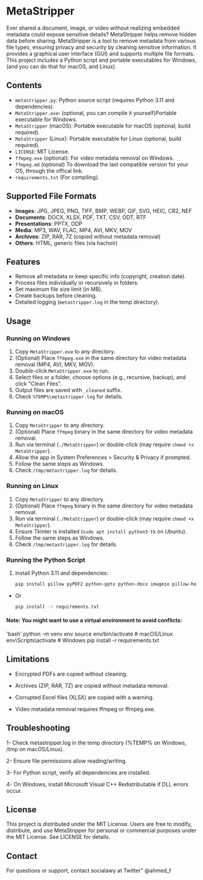 # MetaStripper
Ever shared a document, image, or video without realizing embedded metadata could expose sensitive details? MetaStripper helps remove hidden data before sharing.
MetaStripper is a tool to remove metadata from various file types, ensuring privacy and security by cleaning sensitive information. It provides a graphical user interface (GUI) and supports multiple file formats. This project includes a Python script and portable executables for Windows, (and you can do that for macOS, and Linux).

## Contents
- `metastripper.py`: Python source script (requires Python 3.11 and dependencies).
- `MetaStripper.exe`: (optional, you can compile it yourself)Portable executable for Windows.
- `MetaStripper` (macOS): Portable executable for macOS (optional, build required).
- `MetaStripper` (Linux): Portable executable for Linux (optional, build required).
- `LICENSE`: MIT License.
- `ffmpeg.exe` (optional): For video metadata removal on Windows.
- `ffmpeg.md` (optional) To download the last compatible version for your OS, through the offical link. 
- `requirements.txt` (For compiling).

## Supported File Formats
- **Images**: JPG, JPEG, PNG, TIFF, BMP, WEBP, GIF, SVG, HEIC, CR2, NEF
- **Documents**: DOCX, XLSX, PDF, TXT, CSV, ODT, RTF
- **Presentations**: PPTX, ODP
- **Media**: MP3, WAV, FLAC, MP4, AVI, MKV, MOV
- **Archives**: ZIP, RAR, 7Z (copied without metadata removal)
- **Others**: HTML, generic files (via hachoir)

## Features
- Remove all metadata or keep specific info (copyright, creation date).
- Process files individually or recursively in folders.
- Set maximum file size limit (in MB).
- Create backups before cleaning.
- Detailed logging (`metastripper.log` in the temp directory).

## Usage

### Running on Windows
1. Copy `MetaStripper.exe` to any directory.
2. (Optional) Place `ffmpeg.exe` in the same directory for video metadata removal (MP4, AVI, MKV, MOV).
3. Double-click `MetaStripper.exe` to run.
4. Select files or a folder, choose options (e.g., recursive, backup), and click "Clean Files".
5. Output files are saved with `_cleaned` suffix.
6. Check `%TEMP%\metastripper.log` for details.

### Running on macOS
1. Copy `MetaStripper` to any directory.
2. (Optional) Place `ffmpeg` binary in the same directory for video metadata removal.
3. Run via terminal (`./MetaStripper`) or double-click (may require `chmod +x MetaStripper`).
4. Allow the app in System Preferences > Security & Privacy if prompted.
5. Follow the same steps as Windows.
6. Check `/tmp/metastripper.log` for details.

### Running on Linux
1. Copy `MetaStripper` to any directory.
2. (Optional) Place `ffmpeg` binary in the same directory for video metadata removal.
3. Run via terminal (`./MetaStripper`) or double-click (may require `chmod +x MetaStripper`).
4. Ensure Tkinter is installed (`sudo apt install python3-tk` on Ubuntu).
5. Follow the same steps as Windows.
6. Check `/tmp/metastripper.log` for details.

### Running the Python Script
1. Install Python 3.11 and dependencies:
   ```bash
   pip install pillow pyPDF2 python-pptx python-docx imageio pillow-heif openpyxl odfpy mutagen rarfile py7zr hachoir ffmpeg-python
- Or
   ```bash
   pip install -r requirements.txt
   
#### Note: You might want to use a virtual environment to avoid conflicts:
'bash'
python -m venv env
source env/bin/activate  # macOS/Linux
env\Scripts\activate  # Windows
pip install -r requirements.txt

## Limitations
- Encrypted PDFs are copied without cleaning.

- Archives (ZIP, RAR, 7Z) are copied without metadata removal.

- Corrupted Excel files (XLSX) are copied with a warning.

- Video metadata removal requires ffmpeg or ffmpeg.exe.

## Troubleshooting
1- Check metastripper.log in the temp directory (%TEMP% on Windows, /tmp on macOS/Linux).

2- Ensure file permissions allow reading/writing.

3- For Python script, verify all dependencies are installed.

4- On Windows, install Microsoft Visual C++ Redistributable if DLL errors occur.

## License
This project is distributed under the MIT License. Users are free to modify, distribute, and use MetaStripper for personal or commercial purposes under the MIT License. See LICENSE for details.

## Contact
For questions or support, contact socialawy at Twitter" @ahmed_f
